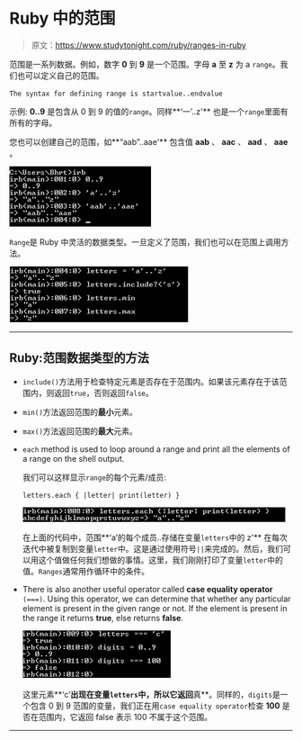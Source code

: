 # Ruby 中的范围

> 原文：<https://www.studytonight.com/ruby/ranges-in-ruby>

范围是一系列数据。例如，数字 **0** 到 **9** 是一个范围。字母 **a** 至 **z** 为 a `range`。我们也可以定义自己的范围。

```
The syntax for defining range is startvalue..endvalue
```

示例: **0..9** 是包含从 0 到 9 的值的`range`。同样**‘一’..z'** 也是一个`range`里面有所有的字母。

您也可以创建自己的范围，如**“aab”..aae'** 包含值 **aab** 、 **aac** 、 **aad** 、 **aae** 。

![Range example in ruby](img/e1e9a03da12b6e6f588f2ce2b7584b3c.png)

`Range`是 Ruby 中灵活的数据类型。一旦定义了范围，我们也可以在范围上调用方法。

![Range  methods in ruby - min, max, include?](img/5772e4b941445dee6218914034a0d422.png)

* * *

## Ruby:范围数据类型的方法

*   `include()`方法用于检查特定元素是否存在于范围内。如果该元素存在于该范围内，则返回`true`，否则返回`false`。
*   `min()`方法返回范围的**最小**元素。
*   `max()`方法返回范围的**最大**元素。
*   `each` method is used to loop around a range and print all the elements of a range on the shell output.

    我们可以这样显示`range`的每个元素/成员:

    ```
    letters.each { |letter| print(letter) }
    ```

    ![Accessing elemetns of Range in Ruby](img/bd2ff8b5078d26dbf1811fd04ae7a29c.png)

    在上面的代码中，范围**‘a’的每个成员..存储在变量`letters`中的 z'** 在每次迭代中被复制到变量`letter`中。这是通过使用符号`||`来完成的。然后，我们可以用这个值做任何我们想做的事情。这里，我们刚刚打印了变量`letter`中的值。`Ranges`通常用作循环中的条件。

*   There is also another useful operator called **case equality operator** `(===)`. Using this operator, we can determine that whether any particular element is present in the given range or not. If the element is present in the range it returns **true**, else returns **false**.

    ![equality operator on Ranges in Ruby](img/05d76ef9f42158400ae8b5240fda89a5.png)

    这里元素**‘c’**出现在变量`letters`中，所以它返回**真**。同样的，`digits`是一个包含 0 到 9 范围的变量，我们正在用`case equality operator`检查 **100** 是否在范围内，它返回 false 表示 100 不属于这个范围。

* * *